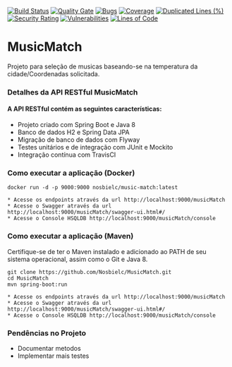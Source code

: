 [![Build Status](https://travis-ci.org/Nosbielc/MusicMatch.svg?branch=master)](https://travis-ci.org/Nosbielc/MusicMatch)
[![Quality Gate](https://sonarcloud.io/api/project_badges/measure?project=com.nosbielc.music.match:music-match&metric=alert_status)](https://sonarcloud.io/dashboard/index/com.nosbielc.music.match:music-match)
[![Bugs](https://sonarcloud.io/api/project_badges/measure?project=com.nosbielc.music.match%3Amusic-match&metric=bugs)](https://sonarcloud.io/dashboard?id=com.nosbielc.music.match%3Amusic-match)
[![Coverage](https://sonarcloud.io/api/project_badges/measure?project=com.nosbielc.music.match%3Amusic-match&metric=coverage)](https://sonarcloud.io/dashboard?id=com.nosbielc.music.match%3Amusic-match)
[![Duplicated Lines (%)](https://sonarcloud.io/api/project_badges/measure?project=com.nosbielc.music.match%3Amusic-match&metric=duplicated_lines_density)](https://sonarcloud.io/dashboard?id=com.nosbielc.music.match%3Amusic-match)
[![Security Rating](https://sonarcloud.io/api/project_badges/measure?project=com.nosbielc.music.match%3Amusic-match&metric=security_rating)](https://sonarcloud.io/dashboard?id=com.nosbielc.music.match%3Amusic-match)
[![Vulnerabilities](https://sonarcloud.io/api/project_badges/measure?project=com.nosbielc.music.match%3Amusic-match&metric=vulnerabilities)](https://sonarcloud.io/dashboard?id=com.nosbielc.music.match%3Amusic-match)
[![Lines of Code](https://sonarcloud.io/api/project_badges/measure?project=com.nosbielc.music.match%3Amusic-match&metric=ncloc)](https://sonarcloud.io/dashboard?id=com.nosbielc.music.match%3Amusic-match)

# MusicMatch
Projeto para seleção de musicas baseando-se na temperatura da cidade/Coordenadas solicitada.

### Detalhes da API RESTful MusicMatch

#### A API RESTful contém as seguintes características:  
* Projeto criado com Spring Boot e Java 8
* Banco de dados H2 e Spring Data JPA
* Migração de banco de dados com Flyway
* Testes unitários e de integração com JUnit e Mockito
* Integração contínua com TravisCI

### Como executar a aplicação (Docker)
```
docker run -d -p 9000:9000 nosbielc/music-match:latest

* Acesse os endpoints através da url http://localhost:9000/musicMatch
* Acesse o Swagger através da url http://localhost:9000/musicMatch/swagger-ui.html#/
* Acesse o Console HSQLDB http://localhost:9000/musicMatch/console
```

### Como executar a aplicação (Maven)
Certifique-se de ter o Maven instalado e adicionado ao PATH de seu sistema operacional, assim como o Git e Java 8.
```
git clone https://github.com/Nosbielc/MusicMatch.git
cd MusicMatch
mvn spring-boot:run

* Acesse os endpoints através da url http://localhost:9000/musicMatch
* Acesse o Swagger através da url http://localhost:9000/musicMatch/swagger-ui.html#/
* Acesse o Console HSQLDB http://localhost:9000/musicMatch/console
```

### Pendências no Projeto
* Documentar metodos
* Implementar mais testes
